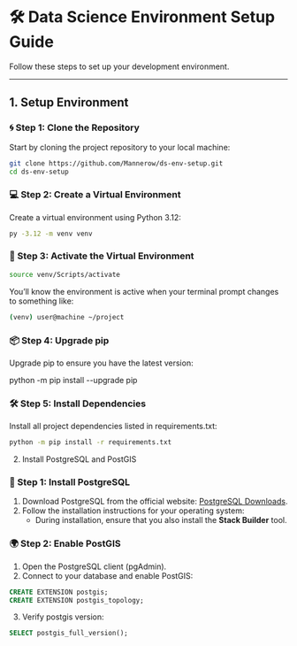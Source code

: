 # 🛠️ Data Science Environment Setup Guide

Follow these steps to set up your development environment.

---

## **1. Setup Environment**

### 🌀 Step 1: Clone the Repository
Start by cloning the project repository to your local machine:
```bash
git clone https://github.com/Mannerow/ds-env-setup.git
cd ds-env-setup
```

### 💻 Step 2: Create a Virtual Environment

Create a virtual environment using Python 3.12:

```bash
py -3.12 -m venv venv
```

### 🔑 Step 3: Activate the Virtual Environment

```bash
source venv/Scripts/activate
```

You’ll know the environment is active when your terminal prompt changes to something like:

```bash
(venv) user@machine ~/project
```

### 📦 Step 4: Upgrade pip

Upgrade pip to ensure you have the latest version:

python -m pip install --upgrade pip

### 🛠️ Step 5: Install Dependencies

Install all project dependencies listed in requirements.txt:

```bash
python -m pip install -r requirements.txt
```

2. Install PostgreSQL and PostGIS

### 🐘 Step 1: Install PostgreSQL

1. Download PostgreSQL from the official website: [PostgreSQL Downloads](https://www.postgresql.org/download/). 
2. Follow the installation instructions for your operating system:
    * During installation, ensure that you also install the **Stack Builder** tool.

### 🌍 Step 2: Enable PostGIS

1. Open the PostgreSQL client (pgAdmin).
2. Connect to your database and enable PostGIS:

```sql
CREATE EXTENSION postgis;
CREATE EXTENSION postgis_topology;
```

3. Verify postgis version:

```sql
SELECT postgis_full_version();
```